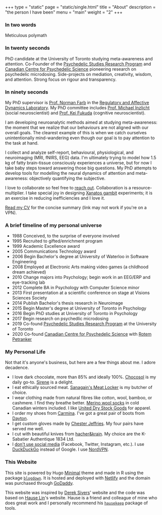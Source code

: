 +++
type = "static"
page = "static/single.html"
title = "About"
description = "the person I have been"
menu = "main"
weight = "2"
+++

### In two words

Meticulous polymath

### In twenty seconds

PhD candidate at the University of Toronto studying meta-awareness and attention. Co-Founder of the [Psychedelic Studies Research Program](https://www.utm.utoronto.ca/psychedelics/) and [Canadian Centre for Psychedelic Science](https://psychedelicscience.ca) pioneering research on psychedelic microdosing. Side-projects on mediation, creativity, wisdom, and attention. Strong focus on rigour and transparency.

### In ninety seconds

My PhD supervisor is [Prof. Norman Farb](https://www.utm.utoronto.ca/psychology/faculty-staff/farb-norman) in the [Regulatory and Affective Dynamics Laboratory](https://www.radlab.zone/). My PhD committee includes [Prof. Michael Inzlicht](http://michaelinzlicht.com/)  (social neuroscientist) and [Prof. Kei Fukuda](https://www.utm.utoronto.ca/psychology/faculty-staff/fukuda-keisuke) (cognitive neuroscientist).

I am developing neuroanalytic methods aimed at studying meta-awareness: the moment that we realize that our behaviours are not aligned with our overall goals. The clearest example of this is when we catch ourselves unintentionally mind-wandering even though our goal is to pay attention to the task at hand. 

I collect and analyze self-report, behavioural, physiological, and neuroimaging (MRI, fNIRS, EEG) data. I'm ultimately trying to model how 1.5 kg of fatty brain-tissue consciously experiences a universe, but for now I take baby steps toward answering those big questions. My PhD attempts to develop tools for modelling the neural dynamics of attention and meta-awareness: objectively quantifying the subjective.

I love to collaborate so feel free to [reach out](mailto:thomas.anderson@radlab.zone). Collaboration is a resource-multiplier. I take special  joy in designing [Xanatos gambit](https://tvtropes.org/pmwiki/pmwiki.php/Main/XanatosGambit) experiments; it is an exercise in reducing inefficiencies and I love it.

[Read my CV](https://1drv.ms/b/s!Avbd3naclSvRgYkflsH-JkHcCr6epQ) for the concise summary (link may not work if you're on a VPN).


### A brief timeline of my personal universe

* 1988 Conceived, to the surprise of everyone involved  
* 1995 Recruited to gifted/enrichment program  
* 1999 Academic Excellence award  
* 2005 Communications Technology award  
* 2006 Begin Bachelor's degree at University of Waterloo in Software Engineering  
* 2008 Employed at Electronic Arts making video games (a childhood dream achieved)  
* 2010 Change majors into Psychology; begin work in an EEG/ERP and eye-tracking lab  
* 2012 Complete BA in Psychology with Computer Science minor  
* 2013 First presentation at a scientific conference on stage at Visions Sciences Society  
* 2014 Publish Bachelor's thesis research in Neuroimage  
* 2015 Begin Master's degree at University of Toronto in Psychology  
* 2016 Begin PhD studies at University of Toronto in Psychology  
* 2017 Begin research on psychedlic microdosing  
* 2019 Co-found [Psychedelic Studies Research Program](https://www.utm.utoronto.ca/psychedelics/) at the University of Toronto  
* 2020 Co-found [Canadian Centre for Psychedelic Science](https://psychedelicscience.ca) with [Rotem Petranker](https://www.petranker.com/) 


### My Personal Life

Not that it's anyone's business, but here are a few things about me. I adore decadence.

* I love dark chocolate, more than 85% and ideally 100%. [Chocosol](https://chocosoltraders.com/collections/shop-now/products/100-gratitude-csbar) is my daily go-to. [Sirene](https://sirenechocolate.com/products/100) is a delight.  
* I eat ethically sourced meat. [Sanagain's Meat Locker](http://www.sanagansmeatlocker.com/) is my butcher of choice.  
* I wear clothing made from natural fibres like cotton, wool, bamboo, or cashmere. I find they breathe better. [Merino wool socks](https://www.greatsox.com/collections/merino) in cold Canadian winters included. I like [United Dry Stock Goods](https://unitedstockdrygoods.com/) for apparel.  
* I order my shoes from [Carmina](https://www.carminashoemaker.com/men-shoes). I've got a great pair of boots from [Dayton](https://www.daytonboots.com/collections/men/products/service-boot).  
* I get custom gloves made by [Chester Jeffries](https://www.chesterjefferies.co.uk/mens-leather-gloves/). My four pairs have served me well.   
* I cut with beautiful knives from [hacher&krain](http://www.hacherandkrain.com/). My choice are the K-Sabatier Authentique 1834 Ltd.  
* I [don't use social media](https://www.youtube.com/watch?v=PMotykw0SIk&t=21m22s) (Facebook, Twitter, Instagram, etc.). I use [DuckDuckGo](https://duckduckgo.com/) instead of Google. I use [NordVPN](https://nordvpn.com/).  


### This Website

This site is powered by Hugo [Minimal](https://themes.gohugo.io/minimal/) theme and made in R using the package [`blogdown`](https://bookdown.org/yihui/blogdown/). It is hosted and deployed with [Netlify](https://www.netlify.com/) and the domain was purchased through [GoDaddy](https://ca.godaddy.com/).

This website was inspired by [Derek Sivers](https://sivers.org/)' website and the code was based on [Hause Lin](https://hauselin.com)'s website. Hause is a friend and colleague of mine who does great work and I personally recommend his [`hausekeep`](https://hauselin.github.io/hausekeep/) package of tools. 

